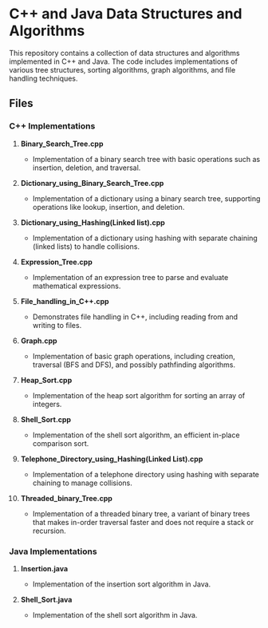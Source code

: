 # C++ and Java Data Structures and Algorithms

This repository contains a collection of data structures and algorithms implemented in C++ and Java. The code includes implementations of various tree structures, sorting algorithms, graph algorithms, and file handling techniques.

## Files

### C++ Implementations

1. **Binary_Search_Tree.cpp**
   - Implementation of a binary search tree with basic operations such as insertion, deletion, and traversal.

2. **Dictionary_using_Binary_Search_Tree.cpp**
   - Implementation of a dictionary using a binary search tree, supporting operations like lookup, insertion, and deletion.

3. **Dictionary_using_Hashing(Linked list).cpp**
   - Implementation of a dictionary using hashing with separate chaining (linked lists) to handle collisions.

4. **Expression_Tree.cpp**
   - Implementation of an expression tree to parse and evaluate mathematical expressions.

5. **File_handling_in_C++.cpp**
   - Demonstrates file handling in C++, including reading from and writing to files.

6. **Graph.cpp**
   - Implementation of basic graph operations, including creation, traversal (BFS and DFS), and possibly pathfinding algorithms.

7. **Heap_Sort.cpp**
   - Implementation of the heap sort algorithm for sorting an array of integers.

8. **Shell_Sort.cpp**
   - Implementation of the shell sort algorithm, an efficient in-place comparison sort.

9. **Telephone_Directory_using_Hashing(Linked List).cpp**
   - Implementation of a telephone directory using hashing with separate chaining to manage collisions.

10. **Threaded_binary_Tree.cpp**
    - Implementation of a threaded binary tree, a variant of binary trees that makes in-order traversal faster and does not require a stack or recursion.

### Java Implementations

1. **Insertion.java**
   - Implementation of the insertion sort algorithm in Java.

2. **Shell_Sort.java**
   - Implementation of the shell sort algorithm in Java.
